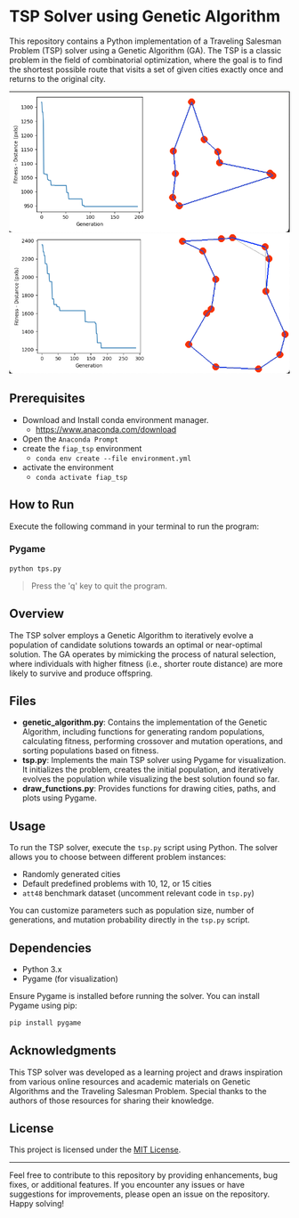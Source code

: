 # TSP Solver using Genetic Algorithm

This repository contains a Python implementation of a Traveling Salesman Problem (TSP) solver using a Genetic Algorithm (GA). The TSP is a classic problem in the field of combinatorial optimization, where the goal is to find the shortest possible route that visits a set of given cities exactly once and returns to the original city.

![alt text](image.png)
![alt text](image-1.png)
## Prerequisites

- Download and Install conda environment manager.
  -  https://www.anaconda.com/download
- Open the `Anaconda Prompt`
- create the `fiap_tsp` environment
  - `conda env create --file environment.yml`
- activate the environment
  - `conda activate fiap_tsp`  

## How to Run

Execute the following command in your terminal to run the program:

### Pygame
```bash
python tps.py
```
> Press the 'q' key to quit the program.



## Overview

The TSP solver employs a Genetic Algorithm to iteratively evolve a population of candidate solutions towards an optimal or near-optimal solution. The GA operates by mimicking the process of natural selection, where individuals with higher fitness (i.e., shorter route distance) are more likely to survive and produce offspring.

## Files

- **genetic_algorithm.py**: Contains the implementation of the Genetic Algorithm, including functions for generating random populations, calculating fitness, performing crossover and mutation operations, and sorting populations based on fitness.
- **tsp.py**: Implements the main TSP solver using Pygame for visualization. It initializes the problem, creates the initial population, and iteratively evolves the population while visualizing the best solution found so far.
- **draw_functions.py**: Provides functions for drawing cities, paths, and plots using Pygame.

## Usage

To run the TSP solver, execute the `tsp.py` script using Python. The solver allows you to choose between different problem instances:

- Randomly generated cities
- Default predefined problems with 10, 12, or 15 cities
- `att48` benchmark dataset (uncomment relevant code in `tsp.py`)

You can customize parameters such as population size, number of generations, and mutation probability directly in the `tsp.py` script.

## Dependencies

- Python 3.x
- Pygame (for visualization)

Ensure Pygame is installed before running the solver. You can install Pygame using pip:

```bash
pip install pygame
```

## Acknowledgments

This TSP solver was developed as a learning project and draws inspiration from various online resources and academic materials on Genetic Algorithms and the Traveling Salesman Problem. Special thanks to the authors of those resources for sharing their knowledge.

## License

This project is licensed under the [MIT License](LICENSE).

---

Feel free to contribute to this repository by providing enhancements, bug fixes, or additional features. If you encounter any issues or have suggestions for improvements, please open an issue on the repository. Happy solving!